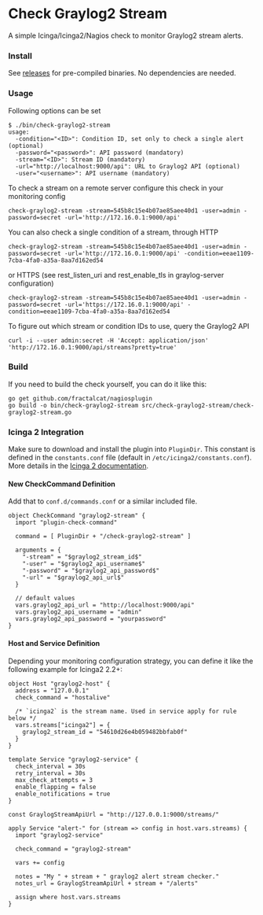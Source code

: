 Check Graylog2 Stream
=====================

A simple Icinga/Icinga2/Nagios check to monitor Graylog2 stream alerts.

### Install
See [releases](http://github.com/graylog2/check-graylog2-stream/releases) for pre-compiled
binaries. No dependencies are needed.

### Usage
Following options can be set

```shell
$ ./bin/check-graylog2-stream
usage:
  -condition="<ID>": Condition ID, set only to check a single alert (optional)
  -password="<password>": API password (mandatory)
  -stream="<ID>": Stream ID (mandatory)
  -url="http://localhost:9000/api": URL to Graylog2 API (optional)
  -user="<username>": API username (mandatory)
```

To check a stream on a remote server configure this check in your monitoring config

```shell
check-graylog2-stream -stream=545b8c15e4b07ae85aee40d1 -user=admin -password=secret -url='http://172.16.0.1:9000/api'
```

You can also check a single condition of a stream, through HTTP

```shell
check-graylog2-stream -stream=545b8c15e4b07ae85aee40d1 -user=admin -password=secret -url='http://172.16.0.1:9000/api' -condition=eeae1109-7cba-4fa0-a35a-8aa7d162ed54
```

or HTTPS (see rest_listen_uri and rest_enable_tls in graylog-server configuration)

```shell
check-graylog2-stream -stream=545b8c15e4b07ae85aee40d1 -user=admin -password=secret -url='https://172.16.0.1:9000/api' -condition=eeae1109-7cba-4fa0-a35a-8aa7d162ed54
```

To figure out which stream or condition IDs to use, query the Graylog2 API
```shell
curl -i --user admin:secret -H 'Accept: application/json' 'http://172.16.0.1:9000/api/streams?pretty=true'
```

### Build
If you need to build the check yourself, you can do it like this:

```shell
go get github.com/fractalcat/nagiosplugin
go build -o bin/check-graylog2-stream src/check-graylog2-stream/check-graylog2-stream.go
```

### Icinga 2 Integration

Make sure to download and install the plugin into `PluginDir`.
This constant is defined in the `constants.conf` file (default
in `/etc/icinga2/constants.conf`). More details in the
[Icinga 2 documentation](http://docs.icinga.org).

#### New CheckCommand Definition

Add that to `conf.d/commands.conf`  or a similar
included file.

```shell
object CheckCommand "graylog2-stream" {
  import "plugin-check-command"

  command = [ PluginDir + "/check-graylog2-stream" ]

  arguments = {
    "-stream" = "$graylog2_stream_id$"
    "-user" = "$graylog2_api_username$"
    "-password" = "$graylog2_api_password$"
    "-url" = "$graylog2_api_url$"
  }

  // default values
  vars.graylog2_api_url = "http://localhost:9000/api"
  vars.graylog2_api_username = "admin"
  vars.graylog2_api_password = "yourpassword"
}
```

#### Host and Service Definition

Depending your monitoring configuration strategy, you can define
it like the following example for Icinga2 2.2+:

```shell
object Host "graylog2-host" {
  address = "127.0.0.1"
  check_command = "hostalive"

  /* `icinga2` is the stream name. Used in service apply for rule below */
  vars.streams["icinga2"] = {
    graylog2_stream_id = "54610d26e4b059482bbfab0f"
  }
}

template Service "graylog2-service" {
  check_interval = 30s
  retry_interval = 30s
  max_check_attempts = 3
  enable_flapping = false
  enable_notifications = true
}

const GraylogStreamApiUrl = "http://127.0.0.1:9000/streams/"

apply Service "alert-" for (stream => config in host.vars.streams) {
  import "graylog2-service"

  check_command = "graylog2-stream"

  vars += config

  notes = "My " + stream + " graylog2 alert stream checker."
  notes_url = GraylogStreamApiUrl + stream + "/alerts"

  assign where host.vars.streams
}
```




